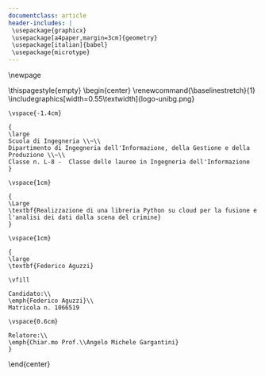 ```yaml
---
documentclass: article
header-includes: |
 \usepackage{graphicx}
 \usepackage[a4paper,margin=3cm]{geometry}
 \usepackage[italian]{babel}
 \usepackage{microtype}
---
```


\newpage

\thispagestyle{empty}
\begin{center}
    \renewcommand{\baselinestretch}{1}
    \includegraphics[width=0.55\textwidth]{logo-unibg.png}

    \vspace{-1.4cm}
    
    {
    \large
    Scuola di Ingegneria \\~\\
    Dipartimento di Ingegneria dell'Informazione, della Gestione e della Produzione \\~\\
    Classe n. L-8 -  Classe delle lauree in Ingegneria dell'Informazione
    }

    \vspace{1cm}
    
    {
    \Large
    \textbf{Realizzazione di una libreria Python su cloud per la fusione e l'analisi dei dati dalla scena del crimine}
    }

    \vspace{1cm}
    
    {
    \large
    \textbf{Federico Aguzzi}
        
    \vfill

    Candidato:\\
    \emph{Federico Aguzzi}\\
    Matricola n. 1066519
        
    \vspace{0.6cm}

    Relatore:\\
    \emph{Chiar.mo Prof.\\Angelo Michele Gargantini}
    }
        
\end{center}

